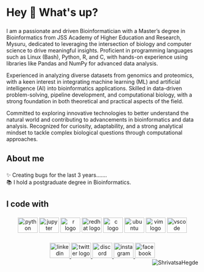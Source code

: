 <h1 align="left">Hey 👋 What's up?</h1>

###

<p align="left">I am a passionate and driven Bioinformatician with a Master’s degree in Bioinformatics from JSS Academy of Higher Education and Research, Mysuru, dedicated to leveraging the intersection of biology and computer science to drive meaningful insights. Proficient in programming languages such as Linux (Bash), Python, R, and C, with hands-on experience using libraries like Pandas and NumPy for advanced data analysis.

Experienced in analyzing diverse datasets from genomics and proteomics, with a keen interest in integrating machine learning (ML) and artificial intelligence (AI) into bioinformatics applications. Skilled in data-driven problem-solving, pipeline development, and computational biology, with a strong foundation in both theoretical and practical aspects of the field.

Committed to exploring innovative technologies to better understand the natural world and contributing to advancements in bioinformatics and data analysis. Recognized for curiosity, adaptability, and a strong analytical mindset to tackle complex biological questions through computational approaches.</p>

###
###


###

<h2 align="left">About me</h2>

###
<p align="left">✨ Creating bugs for the last 3 years.......<br>📚 I hold a postgraduate degree in Bioinformatics.</p>

###

<h2 align="left">I code with</h2>

###

<div align="center">
  <img src="https://cdn.jsdelivr.net/gh/devicons/devicon/icons/python/python-original.svg" height="40" width="52" alt="python logo"  />
  <img src="https://cdn.jsdelivr.net/gh/devicons/devicon/icons/jupyter/jupyter-original.svg" height="40" width="52" alt="jupyter logo"  />
  <img src="https://cdn.jsdelivr.net/gh/devicons/devicon/icons/r/r-original.svg" height="40" width="52" alt="r logo"  />
  <img src="https://cdn.jsdelivr.net/gh/devicons/devicon/icons/redhat/redhat-original.svg" height="40" width="52" alt="redhat logo"  />
  <img src="https://cdn.jsdelivr.net/gh/devicons/devicon/icons/c/c-original.svg" height="40" width="52" alt="c logo"  />
  <img src="https://cdn.jsdelivr.net/gh/devicons/devicon/icons/ubuntu/ubuntu-plain.svg" height="40" width="52" alt="ubuntu logo"  />
  <img src="https://cdn.jsdelivr.net/gh/devicons/devicon/icons/vim/vim-original.svg" height="40" width="52" alt="vim logo"  />
  <img src="https://cdn.jsdelivr.net/gh/devicons/devicon/icons/vscode/vscode-original.svg" height="40" width="52" alt="vscode logo"  />
</div>


###

<div align="center">
  <a href="https://www.linkedin.com/in/shrivatsa-hegde-3b410824a" target="_blank">
    <img src="https://raw.githubusercontent.com/maurodesouza/profile-readme-generator/master/src/assets/icons/social/linkedin/default.svg" width="52" height="40" alt="linkedin logo"  />
  </a>
  <a href="https://twitter.com/Shrivatsa924?t=hJLOzIbo7u5x4PnBO-2OXw&s=09" target="_blank">
    <img src="https://raw.githubusercontent.com/maurodesouza/profile-readme-generator/master/src/assets/icons/social/twitter/default.svg" width="52" height="40" alt="twitter logo"  />
  </a>
  <a href="http://discordapp.com/users/7806" target="_blank">
    <img src="https://raw.githubusercontent.com/maurodesouza/profile-readme-generator/master/src/assets/icons/social/discord/default.svg" width="52" height="40" alt="discord logo"  />
  </a>
  <a href="https://instagram.com/shrivatsaheg_de?igshid=ZDdkNTZiNTM=" target="_blank">
    <img src="https://raw.githubusercontent.com/maurodesouza/profile-readme-generator/master/src/assets/icons/social/instagram/default.svg" width="52" height="40" alt="instagram logo"  />
  </a>
  <a href="https://www.facebook.com/shrivatsa.hegde.75?mibextid=ZbWKwL" target="_blank">
    <img src="https://raw.githubusercontent.com/maurodesouza/profile-readme-generator/master/src/assets/icons/social/facebook/default.svg" width="52" height="40" alt="facebook logo"  />
  </a>
</div>
<img align='right' src="https://komarev.com/ghpvc/?username=ShrivatsaHegde" alt="ShrivatsaHegde" /> </p>
<!-- [![Top Langs](https://github-readme-stats.vercel.app/api/top-langs/?username=ShrivatsaHegde)](https://github.com/utshabkg/github-readme-stats) -->


